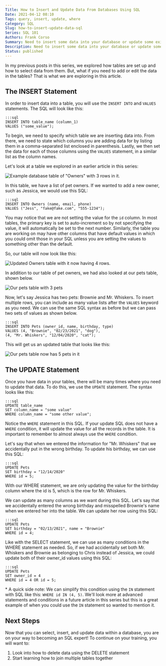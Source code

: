 ```yaml
---
Title: How to Insert and Update Data From Databases Using SQL
Date: 2021-04-12 08:10
Tags: query, insert, update, where
Category: SQL
Slug: how-to-insert-update-data-sql
Series: SQL 101
Authors: Frank Corso
Summary: Need to insert some data into your database or update some existing data? Learn how using SQL!
Description: Need to insert some data into your database or update some existing data? Learn how using SQL!
Status: published
---
```

In my previous posts in this series, we explored how tables are set up and how to select data from them. But, what if you need to add or edit the data in the tables? That is what we are exploring in this article.

## The INSERT Statement

In order to insert data into a table, you will use the `INSERT INTO` and `VALUES` statements. The SQL will look like this:

```
:::sql
INSERT INTO table_name (column_1)
VALUES ("some_value");
```

To begin, we need to specify which table we are inserting data into. From there, we need to state which columns you are adding data for by listing them in a comma-separated list enclosed in parenthesis. Lastly, we then set the data for each of those columns using the `VALUES` statement, in a similar list as the column names.

Let's look at a table we explored in an earlier article in this series:

![Example database table of "Owners" with 3 rows in it.]({static}/images/learn-how-databases-tables-structured/pet-owners-table-filled.png)

In this table, we have a list of pet owners. If we wanted to add a new owner, such as Jessica, we would use this SQL:

```
:::sql
INSERT INTO Owners (name, email, phone)
VALUES ("Jess", "fake@fake.com", "555-1234");
```

You may notice that we are not setting the value for the `id` column. In most tables, the primary key is set to auto-increment so by not specifying the value, it will automatically be set to the next number. Similarly, the table you are working on may have other columns that have default values in which you could omit those in your SQL unless you are setting the values to something other than the default.

So, our table will now look like this:

![Updated Owners table with it now having 4 rows.]({static}/images/pet-owners-table-jessica-added.png)

In addition to our table of pet owners, we had also looked at our pets table, shown below.

![Our pets table with 3 pets]({static}/images/learn-how-databases-tables-structured/pets-table.png)

Now, let's say Jessica has two pets: Brownie and Mr. Whiskers. To insert multiple rows, you can include as many value lists after the `VALUES` keyword as you need. We can use the same SQL syntax as before but we can pass two sets of values as shown below.

```
:::sql
INSERT INTO Pets (owner_id, name, birthday, type)
VALUES (4, "Brownie", "02/23/2021", "dog"),
(4, "Mr. Whiskers", "12/04/2020", "cat");
```

This will get us an updated table that looks like this:

![Our pets table now has 5 pets in it]({static}/images/pets-table-brownie-added.png)

## The UPDATE Statement

Once you have data in your tables, there will be many times where you need to update that data. To do this, we use the `UPDATE` statement. The syntax looks like this:

```
:::sql
UPDATE table_name
SET column_name = "some value"
WHERE column_name = "some other value";
```

Notice the `WHERE` statement in this SQL. If your update SQL does not have a `WHERE` condition, it will update the value for all the records in the table. It is important to remember to almost always use the `WHERE` condition.

Let's say that when we entered the information for "Mr. Whiskers" that we accidentally put in the wrong birthday. To update his birthday, we can use this SQL:

```
:::sql
UPDATE Pets
SET birthday = "12/14/2020"
WHERE id = 5;
```

With our WHERE statement, we are only updating the value for the birthday column where the id is 5, which is the row for Mr. Whiskers.

We can update as many columns as we want during this SQL. Let's say that we accidentally entered the wrong birthday and misspelled Brownie's name when we entered her into the table. We can update her row using this SQL:

```
:::sql
UPDATE Pets
SET birthday = "02/13/2021", name = "Brownie"
WHERE id = 4;
```

Like with the SELECT statement, we can use as many conditions in the WHERE statement as needed. So, if we had accidentally set both Mr. Whiskers and Brownie as belonging to Chris instead of Jessica, we could update both of their owner_id values using this SQL:

```
:::sql
UPDATE Pets
SET owner_id = 4
WHERE id = 4 OR id = 5;
```

\* A quick side note: We can simplify this condition using the `IN` statement with SQL like this: `WHERE id IN (4, 5)`. We'll look more at advanced statements and conditions in a future article in this series but this is a great example of when you could use the `IN` statement so wanted to mention it.

## Next Steps

Now that you can select, insert, and update data within a database, you are on your way to becoming an SQL expert! To continue on your training, you will want to:

1. Look into how to delete data using the DELETE statement
2. Start learning how to join multiple tables together
